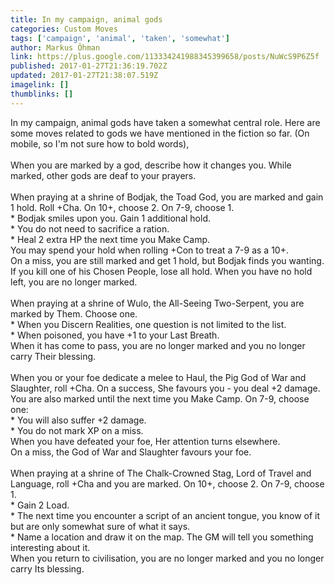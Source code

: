 ```yaml
---
title: In my campaign, animal gods
categories: Custom Moves
tags: ['campaign', 'animal', 'taken', 'somewhat']
author: Markus Öhman
link: https://plus.google.com/113334241988345399658/posts/NuWcS9P6Z5f
published: 2017-01-27T21:36:19.702Z
updated: 2017-01-27T21:38:07.519Z
imagelink: []
thumblinks: []
---
```


In my campaign, animal gods have taken a somewhat central role. Here are some moves related to gods we have mentioned in the fiction so far. (On mobile, so I&#39;m not sure how to bold words),<br /><br />When you are marked by a god, describe how it changes you. While marked, other gods are deaf to your prayers.<br /><br />When praying at a shrine of Bodjak, the Toad God, you are marked and gain 1 hold. Roll +Cha. On 10+, choose 2. On 7-9, choose 1. <br />* Bodjak smiles upon you. Gain 1 additional hold.<br />* You do not need to sacrifice a ration.<br />* Heal 2 extra HP the next time you Make Camp.<br />You may spend your hold when rolling +Con to treat a 7-9 as a 10+.<br />On a miss, you are still marked and get 1 hold, but Bodjak finds you wanting. If you kill one of his Chosen People, lose all hold. When you have no hold left, you are no longer marked.<br /><br />When praying at a shrine of Wulo, the All-Seeing Two-Serpent, you are marked by Them. Choose one.<br />* When you Discern Realities, one question is not limited to the list.<br />* When poisoned, you have +1 to your Last Breath.<br />When it has come to pass, you are no longer marked and you no longer carry Their blessing.<br /><br />When you or your foe dedicate a melee to Haul, the Pig God of War and Slaughter, roll +Cha. On a success, She favours you - you deal +2 damage. You are also marked until the next time you Make Camp. On 7-9, choose one:<br />* You will also suffer +2 damage.<br />* You do not mark XP on a miss.<br />When you have defeated your foe, Her attention turns elsewhere. <br />On a miss, the God of War and Slaughter favours your foe.<br /><br />When praying at a shrine of The Chalk-Crowned Stag, Lord of Travel and Language, roll +Cha and you are marked. On 10+, choose 2. On 7-9, choose 1.<br />* Gain 2 Load.<br />* The next time you encounter a script of an ancient tongue, you know of it but are only somewhat sure of what it says.<br />*  Name a location and draw it on the map. The GM will tell you something interesting about it.<br />When you return to civilisation, you are no longer marked and you no longer carry Its blessing.<br />